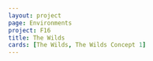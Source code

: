 ```yaml
---
layout: project
page: Environments
project: F16
title: The Wilds
cards: [The Wilds, The Wilds Concept 1]
---
```

